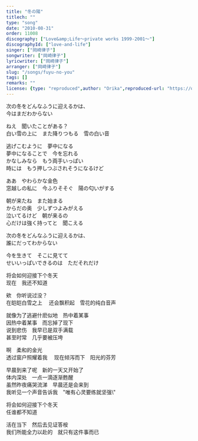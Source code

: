 ```yaml
---
title: "冬の陽"
titlech: ""
type: "song"
date: "2010-08-31"
order: 11008
discography: ["Love&amp;Life〜private works 1999-2001〜"]
discographyId: ["love-and-life"]
singer: ["岡崎律子"]
songwriter: ["岡崎律子"]
lyricwriter: ["岡崎律子"]
arranger: ["岡崎律子"]
slug: "/songs/fuyu-no-you"
tags: []
remarks: ""
license: {type: "reproduced",author: "Orika",reproduced-url: "https://orikamushi.netlify.app/",reproduced-website: "織歌蟲網站"}
---
```


次の冬をどんなふうに迎えるかは、   
今はまだわからない   
  
ねえ　聞いたことがある？   
白い雪の上に　また降りつもる　雪の白い音   
  
逃げこむように　夢中になる   
夢中になることで　今を忘れる   
かなしみなら　もう両手いっぱい   
時には　もう押しつぶされそうになるけど   
  
ああ　やわらかな金色   
窓越しの私に　今ふりそそぐ　陽の匂いがする   
  
朝が来たね　また始まる   
からだの奥　少しずつよみがえる   
泣いてるけど　朝が来るの   
心だけは強く持ってと　聞こえる   
  
次の冬をどんなふうに迎えるかは、   
誰にだってわからない   
  
今を生きて　そこに見てて   
せいいっぱいできるのは　ただそれだけ  

<!-- 翻译 -->

将会如何迎接下个冬天   
现在　我还不知道   
  
欸　你听说过没？   
在皑皑白雪之上　 还会飘积起　雪花的纯白音声   
  
就像为了逃避什麽似地　热中着某事   
因热中着某事　而忘掉了现下   
说到悲伤　我早已是双手满载   
甚至时常　几乎要被压垮   
  
啊　柔和的金光   
透过窗户照耀着我　 现在倾泻而下　阳光的芬芳   
  
早晨到来了呢　新的一天又开始了   
体内深处　一点一滴逐渐甦醒   
虽然昨夜痛哭流涕　早晨还是会来到   
我听见一个声音告诉我　\"唯有心灵要练就坚强\\"   
  
将会如何迎接下个冬天   
任谁都不知道   
  
活在当下　然后去见证答桉   
我们所能全力以赴的　就只有这件事而已
